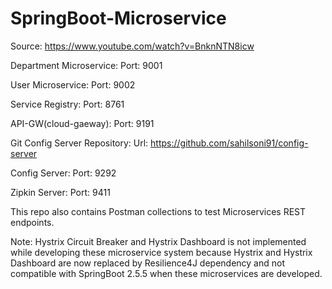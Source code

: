 # SpringBoot-Microservice

Source: https://www.youtube.com/watch?v=BnknNTN8icw

Department Microservice:
	Port: 9001

User Microservice:
	Port: 9002

Service Registry:
	Port: 8761

API-GW(cloud-gaeway):
	Port: 9191

Git Config Server Repository:
	Url: https://github.com/sahilsoni91/config-server

Config Server:
	Port: 9292

Zipkin Server:
	Port: 9411

This repo also contains Postman collections to test Microservices REST endpoints.

Note: Hystrix Circuit Breaker and Hystrix Dashboard is not implemented while developing these microservice system because Hystrix and Hystrix Dashboard are now replaced by Resilience4J dependency and not compatible with SpringBoot 2.5.5 when these microservices are developed.
